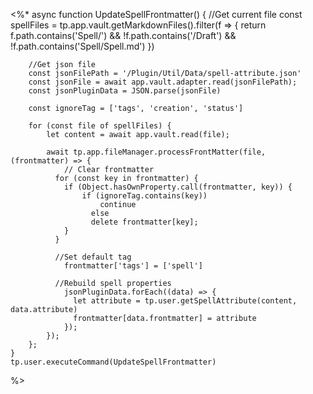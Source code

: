 <%*
	async function UpdateSpellFrontmatter() {
		//Get current file
		const spellFiles = tp.app.vault.getMarkdownFiles().filter(f => {
			return f.path.contains('Spell/') && !f.path.contains('/Draft') && !f.path.contains('Spell/Spell.md')
		})
		
		//Get json file
		const jsonFilePath = '/Plugin/Util/Data/spell-attribute.json'
		const jsonFile = await app.vault.adapter.read(jsonFilePath);
		const jsonPluginData = JSON.parse(jsonFile)
		
		const ignoreTag = ['tags', 'creation', 'status']
		
		for (const file of spellFiles) {
			let content = await app.vault.read(file);
		
			await tp.app.fileManager.processFrontMatter(file, (frontmatter) => {
				// Clear frontmatter
			  for (const key in frontmatter) {
			    if (Object.hasOwnProperty.call(frontmatter, key)) {
				    if (ignoreTag.contains(key))
					    continue
					  else
				      delete frontmatter[key];
			    }
			  }
			  
			  //Set default tag
				frontmatter['tags'] = ['spell']
				
			  //Rebuild spell properties
				jsonPluginData.forEach((data) => {
				  let attribute = tp.user.getSpellAttribute(content, data.attribute)
				  frontmatter[data.frontmatter] = attribute
				});
			});
		};
	}
	tp.user.executeCommand(UpdateSpellFrontmatter)
%>
